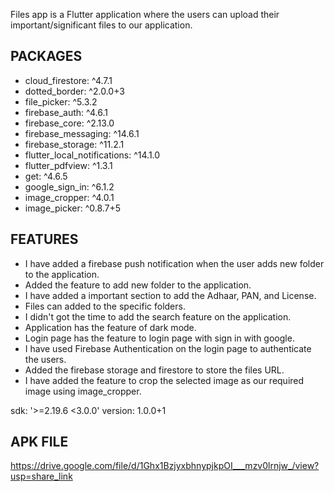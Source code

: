 Files app is a Flutter application where the users can upload their important/significant files to our application. 

PACKAGES
---------------------
* cloud_firestore: ^4.7.1
* dotted_border: ^2.0.0+3
* file_picker: ^5.3.2
* firebase_auth: ^4.6.1
* firebase_core: ^2.13.0
* firebase_messaging: ^14.6.1
* firebase_storage: ^11.2.1
* flutter_local_notifications: ^14.1.0
* flutter_pdfview: ^1.3.1
* get: ^4.6.5
* google_sign_in: ^6.1.2
* image_cropper: ^4.0.1
* image_picker: ^0.8.7+5 

FEATURES
-------------------------

* I have added a firebase push notification when the user adds new folder to the application.
* Added the feature to add new folder to the application.
* I have added a important section to add the Adhaar, PAN, and License.
* Files can added to the specific folders.
* I didn't got the time to add the search feature on the application.
* Application has the feature of dark mode.
* Login page has the feature to login page with sign in with google.
* I have used Firebase Authentication on the login page to authenticate the users.
* Added the firebase storage and firestore to store the files URL.
* I have added the feature to crop the selected image as our required image using image_cropper.

sdk: '>=2.19.6 <3.0.0'
version: 1.0.0+1



APK FILE 
-------------------------
https://drive.google.com/file/d/1Ghx1BzjyxbhnypjkpOI___mzv0lrnjw_/view?usp=share_link
